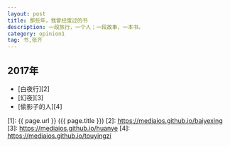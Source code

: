 ```yaml
---
layout: post
title: 那些年，我曾经度过的书
description: 一段旅行，一个人；一段故事，一本书。
category: opinion1
tag: 书,张齐
---
```



## 2017年

- [白夜行][2]
- [幻夜][3]
- [偷影子的人][4]





[Mediaios]: https://mediaios.github.io "Mediaios"
[1]: {{ page.url }} ({{ page.title }})
[2]: https://mediaios.github.io/baiyexing
[3]: https://mediaios.github.io/huanye
[4]: https://mediaios.github.io/touyingzi